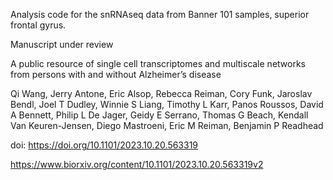 Analysis code for the snRNAseq data from Banner 101 samples, superior frontal gyrus.

Manuscript under review

A public resource of single cell transcriptomes and multiscale networks from persons with and without Alzheimer’s disease

Qi Wang, Jerry Antone, Eric Alsop, Rebecca Reiman, Cory Funk, Jaroslav Bendl, Joel T Dudley, Winnie S Liang, Timothy L Karr, Panos Roussos, David A Bennett, Philip L De Jager, Geidy E Serrano, Thomas G Beach, Kendall Van Keuren-Jensen, Diego Mastroeni, Eric M Reiman, Benjamin P Readhead

doi: https://doi.org/10.1101/2023.10.20.563319

https://www.biorxiv.org/content/10.1101/2023.10.20.563319v2
